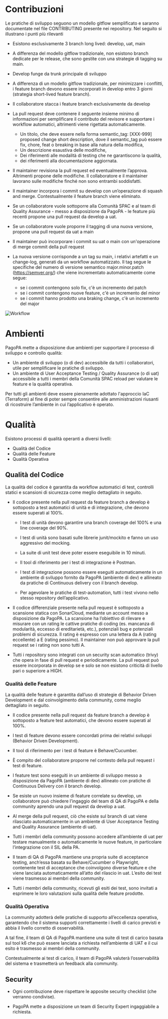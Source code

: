 # Contribuzioni
Le pratiche di sviluppo seguono un modello gitflow semplificato e saranno documentate nel file CONTRIBUTING presente nei repository. Nel seguito si illustrano i punti più rilevanti

- Esistono esclusivamente 3 branch long lived: develop, uat, main
- A differenza del modello gitflow tradizionale, non esistono branch dedicate per le release, che sono gestite con una strategie di tagging su main. 
- Develop funge da trunk principale di sviluppo
- A differenza di un modello gitflow tradizionale, per minimizzare i conflitti, i feature branch devono essere incorporati in develop entro 3 giorni (strategia short-lived feature branch).
- Il collaboratore stacca i  feature branch esclusivamente da develop
- La pull request deve contenere il seguente insieme minimo di informazioni per semplificare il contributo del revisore e supportare i workflow automatici, altrimenti viene rigettata automaticamente.
   - Un titolo, che deve essere nella forma semantic_tag: [XXX-999] proposed change short description, dove il semantic_tag può essere fix, chore, feat o breaking in base alla natura della modifica,
   - Un descrizione esaustiva delle modifiche, 
   - Dei riferimenti alle modalità di testing che ne garantiscono la qualità,
   - dei riferimenti alla documentazione aggiornata.

- Il maintainer revisiona la pull request ed eventualmente l’approva. Altrimenti propone delle modifiche. Il collaboratore e il maintainer lavorano sulle modifiche finché non sono entrambi soddisfatti.
- Il maintainer incorpora i commit su develop con un’operazione di squash and merge. Contestualmente il feature branch viene eliminato.
- Se un collaboratore vuole sottoporre alla Comunità SPAC e al team di Quality Assurance - messo a disposizione da PagoPA - le feature più recenti propone una pull request da develop a uat. 
- Se un collaboratore vuole proporre il tagging di una nuova versione, propone una pull request da uat a main
- Il maintainer può incorporare i commit su uat  o main con un'operazione di merge commit della pull request
- La nuova versione corrisponde a un tag su main, i relativi artefatti e un change-log, generati da un workflow automatizzato. Il tag segue le specifiche del numero di versione semantico major.minor.patch (https://semver.org/) che viene incrementato automaticamente come segue:
   - se i commit contengono solo fix, c'è un incremento del patch
   - se i commit contengono nuove feature, c'è un incremento del minor
   - se i commit hanno prodotto una braking change, c'è un incremento del major


![Workflow](spac4pa/payments-gitbook/Immagini/Workflow_Github.png)

# Ambienti
PagoPA mette a disposizione due ambienti per supportare il processo di sviluppo e controllo qualità:

- Un ambiente di sviluppo (o di dev) accessibile da tutti i collaboratori, utile per semplificare le pratiche di sviluppo.
- Un ambiente di User Acceptance Testing / Quality Assurance (o di uat) accessibile a tutti i membri della Comunità SPAC reload per valutare le feature e la qualità operativa.

Per tutti gli ambienti deve essere pienamente adottato l'approccio IaC (Terraform) al fine di poter sempre consentire alle amministrazioni riusanti di ricostruire l’ambiente in cui l’applicativo è operato.

# Qualità
Esistono processi di qualità operanti a diversi livelli:

- Qualità del Codice
- Qualità delle Feature
- Qualità Operativa

## Qualità del Codice
La qualità del codice è garantita da workflow automatici di test, controlli statici e scansioni di sicurezza come meglio dettagliato in seguito.

- Il codice presente nella pull request da feature branch a develop è sottoposto a test automatici di unità e di integrazione, che devono essere superati al 100%.

   - I test di unità devono garantire una branch coverage del 100% e una line coverage del 90%.

   - I test di unità sono basati sulle librerie junit/mockito e fanno un uso aggressivo del mocking.

   - La suite di unit test deve poter essere eseguibile in 10 minuti.

   - Il tool di riferimento per i test di integrazione è Postman.

   - I test di integrazione possono essere eseguiti automaticamente in un ambiente di sviluppo fornito da PagoPA (ambiente di dev) e allineato da pratiche di Continuous delivery con il branch develop.

   - Per agevolare le pratiche di test-automation, tutti i test vivono nello stesso repository dell’applicativo.

- Il codice differenziale presente nella pull request è sottoposto a scansione statica con SonarCloud, mediante un account messo a disposizione da PagoPA. La scansione ha l’obiettivo di rilevare e misurare con un rating le cattive pratiche di coding (es. mancanza di modularità, eccesso di ereditarietà, etc.), potenziali bug e potenziali problemi di sicurezza. Il rating è espresso con una lettera da A (rating eccellente) a E (rating pessimo). Il maintainer non può approvare la pull request se i rating non sono tutti A.

- Tutti i repository sono integrati con un security scan automatico (trivy) che opera in fase di pull request e periodicamente. La pull request può essere incorporata in develop se e solo se non esistono criticità di livello pari o superiore a HIGH.

### Qualità delle Feature
La qualità delle feature è garantita dall’uso di strategie di Behavior Driven Development e dal coinvolgimento della community, come meglio dettagliato in seguito.

- Il codice presente nella pull request da feature branch a develop è sottoposto a feature test automatici, che devono essere superati al 100%.

- I test di feature devono essere concordati prima dei relativi sviluppi (Behavior Driven Development).

- Il tool di riferimento per i test di feature è Behave/Cucumber.

- È compito del collaboratore proporre nel contesto della pull request i test di feature.

- I feature test sono eseguiti in un ambiente di sviluppo messo a disposizione da PagoPA (ambiente di dev) allineato con pratiche di Continuous Delivery con il branch develop.

- Se esiste un nuovo insieme di feature correlate su develop, un collaboratore può chiedere l’ingaggio del team di QA di PagoPA e della community aprendo una pull request da develop a uat.

- Al merge della pull request, ciò che esiste sul branch di uat viene rilasciato automaticamente in un ambiente di User Acceptance Testing and Quality Assurance (ambiente di uat).

- Tutti i membri della community possono accedere all’ambiente di uat per testare manualmente o automaticamente le nuove feature, in particolare l’integrazione con il SIL della PA.

- Il team di QA di PagoPA mantiene una propria suite di acceptance testing, anch’essa basata su Behave/Cucumber o Playwright, contenente test di acceptance che coinvolgono diverse feature e che viene lanciata automaticamente all’atto del rilascio in uat. L’esito dei test viene trasmesso ai membri della community.

- Tutti i membri della community, ricevuti gli esiti dei test, sono invitati a esprimere le loro valutazioni sulla qualità delle feature prodotte.

### Qualità Operativa
La community adotterà delle pratiche di supporto all’eccellenza operativa, garantendo che il sistema supporti correttamente i livelli di carico previsti e abbia il livello corretto di osservabilità.

A tal fine, il team di QA di PagoPA mantiene una suite di test di carico basata sul tool k6 che può essere lanciata a richiesta nell’ambiente di UAT e il cui esito è trasmesso ai membri della community.

Contestualmente ai test di carico, il team di PagoPA valuterà l’osservabilità del sistema e trasmetterà un feedback alla community.

## Security
- Ogni contribuzione deve rispettare le apposite security checklist (che verranno condivise).

- PagoPA mette a disposizione un team di Security Expert ingaggiabile a richiesta.